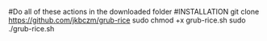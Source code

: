 #Do all of these actions in the downloaded folder
#INSTALLATION
  git clone https://github.com/jkbczm/grub-rice
  sudo chmod +x grub-rice.sh
  sudo ./grub-rice.sh
  
